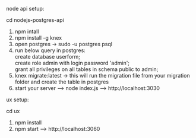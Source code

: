 node api setup:

cd nodejs-postgres-api

1. npm intall
2. npm install -g knex
3. open postgres -> sudo -u postgres psql
4. run below query in postgres:<br/> 
    create database userform;<br/>
    create role admin with login password 'admin';<br/>
    grant all privileges on all tables in schema public to admin;
6. knex migrate:latest -> this will run the migration file from your migration folder and create the table in postgres
7. start your server --> node index.js --> http://localhost:3030

ux setup:

cd ux

1. npm install
2. npm start --> http://localhost:3060

